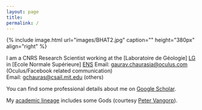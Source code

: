 ```yaml
---
layout: page
title: 
permalink: /
---
```


{% include image.html url="images/BHAT2.jpg" caption="" height="380px" align="right" %}

I am a CNRS Research Scientist working at the [Laboratoire de Géologie] [LG] in [Ecole Normale Supérieure] [ENS]
Email: [gaurav.chaurasia@oculus.com] (Oculus/Facebook related communication) <br />
Email: [gchauras@csail.mit.edu] (others)

You can find some professional details about me on [Google Scholar].

My [academic lineage](files/GauravChaurasia_academic_lineage.pdf)
includes some Gods (courtesy [Peter Vangorp]).


[LG]: www.geologie.ens.fr
[ENS]: www.ens.fr
[Disney Research Zurich]: http://www.disneyresearch.com/research-labs/disney-research-zurich/
[INRIA]: https://team.inria.fr/graphdeco/
[Indian Institute of Technology Delhi]: http://www.cse.iitd.ac.in
[George Drettakis]: http://www-sop.inria.fr/members/George.Drettakis
[ENSIMAG]: http://ensimag.grenoble-inp.fr
[Fredo Durand]: http://people.csail.mit.edu/fredo/
[Sylvain Paris]: http://people.csail.mit.edu/sparis/
[MIT]: http://www.csail.mit.edu/
[Oculus]: https://www.oculus.com/
[Google Scholar]: http://scholar.google.com/citations?user={{site.author.scholar}}&hl=en&oi=ao
[gchauras@csail.mit.edu]: mailto:gchauras@csail.mit.edu
[gaurav.chaurasia@oculus.com]: mailto:gaurav.chaurasia@oculus.com
[Peter Vangorp]: http://users.telenet.be/pvangorp/
